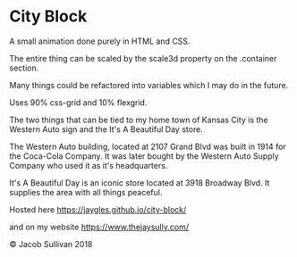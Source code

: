 # City Block

A small animation done purely in HTML and CSS.

The entire thing can be scaled by the scale3d property on the .container section.

Many things could be refactored into variables which I may do in the future.

Uses 90% css-grid and 10% flexgrid.

The two things that can be tied to my home town of Kansas City is the Western Auto sign and the It's A Beautiful Day store.

The Western Auto building, located at 2107 Grand Blvd was built in 1914 for the Coca-Cola Company. It was later bought by the Western Auto Supply Company who used it as it's headquarters.

It's A Beautiful Day is an iconic store located at 3918 Broadway Blvd. It supplies the area with all things peaceful.

Hosted here https://jaygles.github.io/city-block/

and on my website https://www.thejaysully.com/

&copy; Jacob Sullivan 2018
